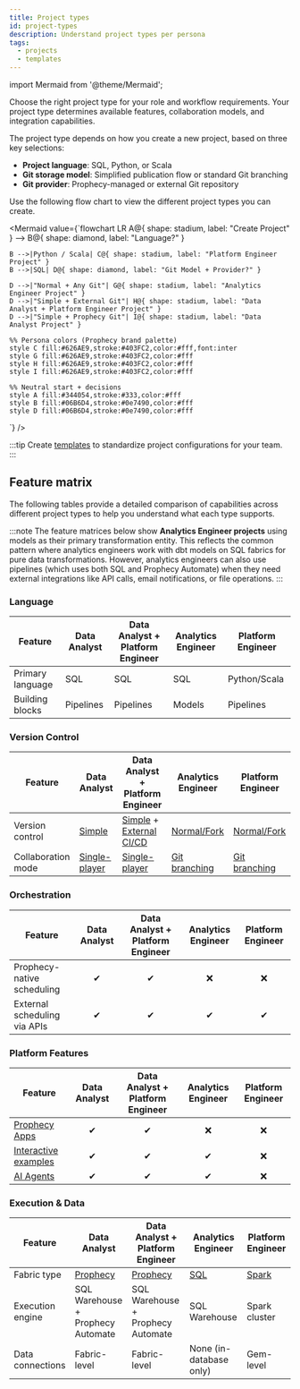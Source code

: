 ```yaml
---
title: Project types
id: project-types
description: Understand project types per persona
tags:
  - projects
  - templates
---
```


import Mermaid from '@theme/Mermaid';

Choose the right project type for your role and workflow requirements. Your project type determines available features, collaboration models, and integration capabilities.

The project type depends on how you create a new project, based on three key selections:

- **Project language**: SQL, Python, or Scala
- **Git storage model**: Simplified publication flow or standard Git branching
- **Git provider**: Prophecy-managed or external Git repository

Use the following flow chart to view the different project types you can create.

<Mermaid
value={`flowchart LR
A@{ shape: stadium, label: "Create Project" } --> B@{ shape: diamond, label: "Language?" }

    B -->|Python / Scala| C@{ shape: stadium, label: "Platform Engineer Project" }
    B -->|SQL| D@{ shape: diamond, label: "Git Model + Provider?" }

    D -->|"Normal + Any Git"| G@{ shape: stadium, label: "Analytics Engineer Project" }
    D -->|"Simple + External Git"| H@{ shape: stadium, label: "Data Analyst + Platform Engineer Project" }
    D -->|"Simple + Prophecy Git"| I@{ shape: stadium, label: "Data Analyst Project" }

    %% Persona colors (Prophecy brand palette)
    style C fill:#626AE9,stroke:#403FC2,color:#fff,font:inter
    style G fill:#626AE9,stroke:#403FC2,color:#fff
    style H fill:#626AE9,stroke:#403FC2,color:#fff
    style I fill:#626AE9,stroke:#403FC2,color:#fff

    %% Neutral start + decisions
    style A fill:#344054,stroke:#333,color:#fff
    style B fill:#06B6D4,stroke:#0e7490,color:#fff
    style D fill:#06B6D4,stroke:#0e7490,color:#fff

`}
/>

:::tip
Create [templates](docs/administration/project-types/project-creation-template.md) to standardize project configurations for your team.
:::

## Feature matrix

The following tables provide a detailed comparison of capabilities across different project types to help you understand what each type supports.

:::note
The feature matrices below show **Analytics Engineer projects** using models as their primary transformation entity. This reflects the common pattern where analytics engineers work with dbt models on SQL fabrics for pure data transformations. However, analytics engineers can also use pipelines (which uses both SQL and Prophecy Automate) when they need external integrations like API calls, email notifications, or file operations.
:::

### Language

| Feature          | Data Analyst | Data Analyst + Platform Engineer | Analytics Engineer | Platform Engineer |
| ---------------- | ------------ | -------------------------------- | ------------------ | ----------------- |
| Primary language | SQL          | SQL                              | SQL                | Python/Scala      |
| Building blocks  | Pipelines    | Pipelines                        | Models             | Pipelines         |

### Version Control

| Feature            | Data Analyst                                   | Data Analyst + Platform Engineer                                  | Analytics Engineer                             | Platform Engineer                              |
| ------------------ | ---------------------------------------------- | ----------------------------------------------------------------- | ---------------------------------------------- | ---------------------------------------------- |
| Version control    | [Simple](/analysts/versioning)                 | [Simple](/analysts/versioning) + [External CI/CD](/engineers/git) | [ Normal/Fork](/engineers/git)                 | [ Normal/Fork](/engineers/git)                 |
| Collaboration mode | [Single-player](/analysts/collaboration-modes) | [Single-player](/analysts/collaboration-modes)                    | [Git branching](/engineers/git-best-practices) | [Git branching](/engineers/git-best-practices) |

### Orchestration

| Feature                      | Data Analyst | Data Analyst + Platform Engineer | Analytics Engineer | Platform Engineer |
| ---------------------------- | :----------: | :------------------------------: | :----------------: | :---------------: |
| Prophecy-native scheduling   |      ✔       |                ✔                 |         ❌         |        ❌         |
| External scheduling via APIs |      ✔       |                ✔                 |         ✔          |         ✔         |

### Platform Features

| Feature                                                         | Data Analyst | Data Analyst + Platform Engineer | Analytics Engineer | Platform Engineer |
| --------------------------------------------------------------- | :----------: | :------------------------------: | :----------------: | :---------------: |
| [Prophecy Apps](/analysts/business-applications)                |      ✔       |                ✔                 |         ❌         |        ❌         |
| [Interactive examples](/analysts/gems#interactive-gem-examples) |      ✔       |                ✔                 |         ✔          |        ❌         |
| [AI Agents](/analysts/ai-chat)                                  |      ✔       |                ✔                 |         ✔          |        ❌         |

### Execution & Data

| Feature          | Data Analyst                                          | Data Analyst + Platform Engineer                      | Analytics Engineer                                 | Platform Engineer                                      |
| ---------------- | ----------------------------------------------------- | ----------------------------------------------------- | -------------------------------------------------- | ------------------------------------------------------ |
| Fabric type      | [Prophecy](/administration/fabrics/prophecy-fabrics/) | [Prophecy](/administration/fabrics/prophecy-fabrics/) | [SQL](/administration/fabrics/sql-fabrics/Fabrics) | [Spark](/administration/fabrics/Spark-fabrics/Fabrics) |
| Execution engine | SQL Warehouse + <br/>Prophecy Automate                | SQL Warehouse + <br/>Prophecy Automate                | SQL Warehouse                                      | Spark cluster                                          |
| Data connections | Fabric-level                                          | Fabric-level                                          | None (in-database only)                            | Gem-level                                              |
